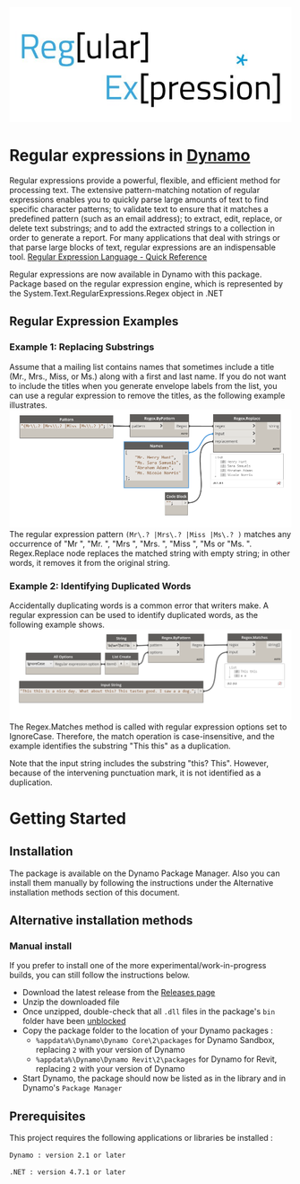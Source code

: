 ![Image](doc/regexlogo-1-1.JPG?branch=master)


# Regular expressions in [Dynamo](https://github.com/dynamods/dynamo) #

Regular expressions provide a powerful, flexible, and efficient method for processing text. The extensive pattern-matching notation of regular expressions enables you to quickly parse large amounts of text to find specific character patterns; to validate text to ensure that it matches a predefined pattern (such as an email address); to extract, edit, replace, or delete text substrings; and to add the extracted strings to a collection in order to generate a report. For many applications that deal with strings or that parse large blocks of text, regular expressions are an indispensable tool.
[Regular Expression Language - Quick Reference](https://docs.microsoft.com/en-us/dotnet/standard/base-types/regular-expression-language-quick-reference?view=netframework-4.8)

Regular expressions are now available in Dynamo with this package.
Package based on the regular expression engine, which is represented by the System.Text.RegularExpressions.Regex object in .NET

## Regular Expression Examples ##
### Example 1: Replacing Substrings ###
Assume that a mailing list contains names that sometimes include a title (Mr., Mrs., Miss, or Ms.) along with a first and last name. If you do not want to include the titles when you generate envelope labels from the list, you can use a regular expression to remove the titles, as the following example illustrates.
![Image](doc/regex-examples/examples-001.png)
The regular expression pattern ```(Mr\.? |Mrs\.? |Miss |Ms\.? )``` matches any occurrence of "Mr ", "Mr. ", "Mrs ", "Mrs. ", "Miss ", "Ms or "Ms. ". Regex.Replace node replaces the matched string with empty string; in other words, it removes it from the original string.

### Example 2: Identifying Duplicated Words ###
Accidentally duplicating words is a common error that writers make. A regular expression can be used to identify duplicated words, as the following example shows.
![Image](doc/regex-examples/examples-002.png)
The Regex.Matches method is called with regular expression options set to IgnoreCase. Therefore, the match operation is case-insensitive, and the example identifies the substring "This this" as a duplication.

Note that the input string includes the substring "this? This". However, because of the intervening punctuation mark, it is not identified as a duplication.

# Getting Started

## Installation
The package is available on the Dynamo Package Manager. Also you can install them manually by following the instructions under the Alternative installation methods section of this document.

## Alternative installation methods

### Manual install
If you prefer to install one of the more experimental/work-in-progress builds, you can still follow the instructions below.

- Download the latest release from the [Releases page](https://github.com/brutich/regex/releases)
- Unzip the downloaded file
- Once unzipped, double-check that all `.dll` files in the package's `bin` folder have been [unblocked](https://blogs.msdn.microsoft.com/delay/p/unblockingdownloadedfile/)
- Copy the package folder to the location of your Dynamo packages  :
    - `%appdata%\Dynamo\Dynamo Core\2\packages` for Dynamo Sandbox, replacing `2` with your version of Dynamo
    - `%appdata%\Dynamo\Dynamo Revit\2\packages` for Dynamo for Revit, replacing `2` with your version of Dynamo
- Start Dynamo, the package should now be listed as in the library and in Dynamo's `Package Manager`

## Prerequisites

This project requires the following applications or libraries be installed :

```
Dynamo : version 2.1 or later
```
```
.NET : version 4.7.1 or later
```
